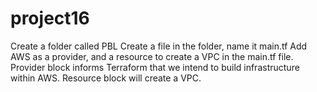 # project16
Create a folder called PBL
Create a file in the folder, name it main.tf
Add AWS as a provider, and a resource to create a VPC in the main.tf file.
Provider block informs Terraform that we intend to build infrastructure within AWS.
Resource block will create a VPC.

